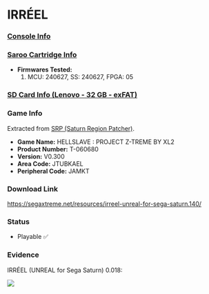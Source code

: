 # IRRÉEL

### [Console Info](../../../../../Info/Consoles/VA13/README.md)

### [Saroo Cartridge Info](../../../../../Info/Cartridges/RetroGameParadiseStore/1.32F/README.md)

- <b>Firmwares Tested:</b>
  1. MCU: 240627, SS: 240627, FPGA: 05

### [SD Card Info (Lenovo - 32 GB - exFAT)](../../../../../Info/SdCards/Lenovo/32GB/exfat/README.md)

### Game Info

Extracted from [SRP (Saturn Region Patcher)](https://segaxtreme.net/resources/saturn-region-patcher.81/download).

- <b>Game Name:</b> HELLSLAVE : PROJECT Z-TREME BY XL2
- <b>Product Number:</b> T-060680
- <b>Version:</b> V0.300
- <b>Area Code:</b> JTUBKAEL
- <b>Peripheral Code:</b> JAMKT

### Download Link

https://segaxtreme.net/resources/irreel-unreal-for-sega-saturn.140/

### Status

- Playable :white_check_mark:

### Evidence

IRRÉEL (UNREAL for Sega Saturn) 0.018:

[![](https://img.youtube.com/vi/SZ_ZBc4fNy4/0.jpg)](https://www.youtube.com/watch?v=SZ_ZBc4fNy4)
